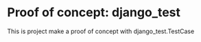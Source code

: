 # Proof of concept: django_test


This is project make a proof of concept with django_test.TestCase
